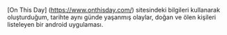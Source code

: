 [On This Day] (https://www.onthisday.com/) sitesindeki bilgileri kullanarak oluşturduğum, tarihte aynı günde yaşanmış olaylar, doğan ve ölen kişileri listeleyen bir android uygulaması.

